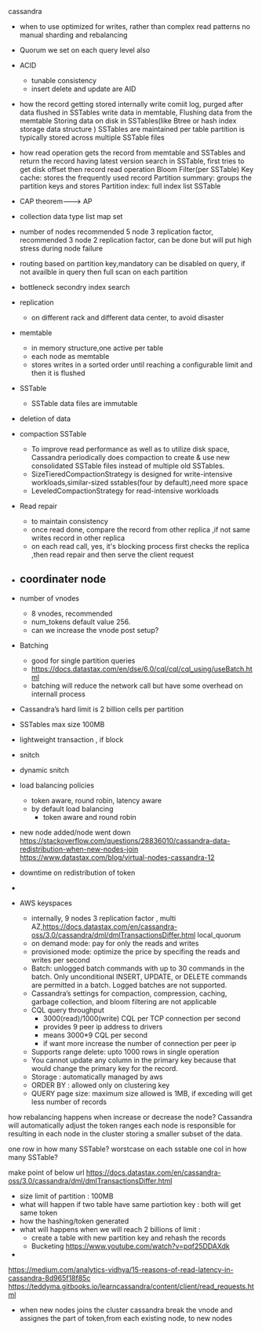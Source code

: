 cassandra

- when to use 
    optimized for writes, rather than complex read patterns	
    no manual sharding and rebalancing 
- Quorum
    we set on each query level also    
- ACID 
	- tunable consistency
	- insert delete and update are AID    

- how the record getting stored internally 
	write comiit log, purged after data flushed in SSTables 
	write data in memtable,
	Flushing data from the memtable
	Storing data on disk in SSTables(like Btree or hash index storage data structure )
		 SSTables are maintained per table
		 partition is typically stored across multiple SSTable files
- how read operation
	gets the record from memtable and SSTables and return the record having latest version
	search in SSTable, first tries to get disk offset then record read operation 
		Bloom Filter(per SSTable)
		Key cache: stores the frequently used record
		Partition summary: groups the partition keys and stores
		Partition index:  full index list 
		SSTable
- CAP theorem---> AP
- collection data type
	list
	map
	set 
- number of nodes recommended
	5 node 3 replication factor, recommended
	3 node 2 replication factor, can be done but will put high stress during node failure
- routing 
	based on partition key,mandatory can be disabled on query, if not availble in query then full scan on each partition 
- bottleneck
    secondry index search 	
- replication
	- on different rack and different data center, to avoid disaster    
- memtable
	- in memory structure,one active per table 
	- each node as memtable
	- stores writes in a sorted order until reaching a configurable limit and then it is flushed
- SSTable
	- SSTable data files are immutable 
- deletion of data

- compaction SSTable
	- To improve read performance as well as to utilize disk space, Cassandra periodically does compaction to create & use new consolidated SSTable files instead of multiple old SSTables.
	- SizeTieredCompactionStrategy is designed for write-intensive workloads,similar-sized sstables(four by default),need more space  
	- LeveledCompactionStrategy for read-intensive workloads

- Read repair
	- to maintain consistency
	- once read done, compare the record from other replica ,if not same writes record in other replica
	- on each read call, yes, it's blocking process first checks the 	replica ,then read repair and then serve the client request	
- coordinater node
	- 	
- number of vnodes
	- 8 vnodes, recommended 
	- num_tokens default value 256.
	- can we increase the vnode post setup?
- Batching 
	- good for single partition queries
	- https://docs.datastax.com/en/dse/6.0/cql/cql/cql_using/useBatch.html
	- batching will reduce the network call but have some overhead on internall process
- Cassandra’s hard limit is 2 billion cells per partition
- SSTables max size 100MB	
- lightweight transaction , if block 	
- snitch
- dynamic snitch
- load balancing policies
	- token aware, round robin, latency aware 
    - by default load balancing 
		- token aware and round robin 
- new node added/node went down
	https://stackoverflow.com/questions/28836010/cassandra-data-redistribution-when-new-nodes-join
	https://www.datastax.com/blog/virtual-nodes-cassandra-12

- downtime on redistribution of token
- 
- AWS keyspaces
	- internally,  9 nodes 3 replication factor , multi AZ,https://docs.datastax.com/en/cassandra-oss/3.0/cassandra/dml/dmlTransactionsDiffer.html local_quorum 	
	- on demand mode: pay for only the reads and writes
	- provisioned mode: optimize the price by specifing the reads and writes per second
	-  Batch: unlogged batch commands with up to 30 commands in the batch. Only unconditional INSERT, UPDATE, or DELETE commands are permitted in a batch. Logged batches are not supported.	 
	- Cassandra’s settings for compaction, compression, caching, garbage collection, and bloom filtering are not applicable	
	- CQL query throughput
		- 3000(read)/1000(write) CQL per TCP connection per second
		- provides 9 peer ip address to drivers
		- means 3000*9 CQL per second
		- if want more increase the number of connection per peer ip
	- Supports range delete: upto 1000 rows in single operation 
	- You cannot update any column in the primary key because that would change the primary key for the record.	
	- Storage : automatically managed by aws 
	- ORDER BY : allowed only on clustering key 
	- QUERY page size: maximum size allowed is 1MB, if exceding will get less number of records 

how rebalancing happens when increase or decrease the node?
	Cassandra will automatically adjust the token ranges each node is responsible for resulting in each node in the cluster storing a smaller subset of the data.

one row in how many SSTable? worstcase on each sstable
one col in how many SSTable?

make point of below url
https://docs.datastax.com/en/cassandra-oss/3.0/cassandra/dml/dmlTransactionsDiffer.html

- size limit of partition : 100MB
- what will happen if two  table have same partiotion key : both will get same token
- how the hashing/token generated
- what will happens when we will reach 2 billions of limit :
	- create a table with new partition key and rehash the records 
	- Bucketing https://www.youtube.com/watch?v=pqf25DDAXdk
- 



https://medium.com/analytics-vidhya/15-reasons-of-read-latency-in-cassandra-8d965f18f85c
https://teddyma.gitbooks.io/learncassandra/content/client/read_requests.html

- when new nodes joins the cluster cassandra break the  vnode and assignes the part of token,from each existing node, to new nodes
